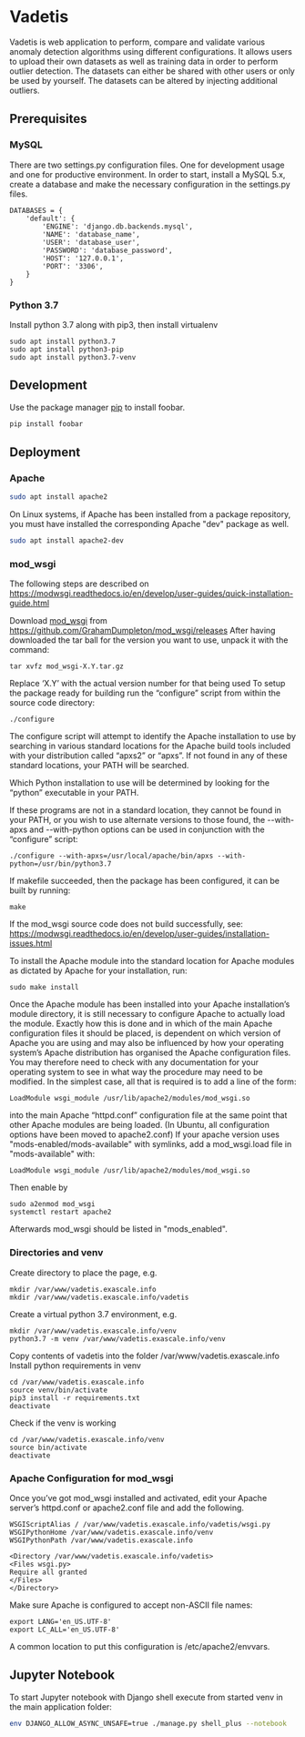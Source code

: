 # Vadetis

Vadetis is web application to perform, compare and validate various anomaly detection algorithms using different configurations. It allows users to upload their own datasets as well as training data in order to perform outlier detection. The datasets can either be shared with other users or only be used by yourself. 
The datasets can be altered by injecting additional outliers.

## Prerequisites

### MySQL
There are two settings.py configuration files. One for development usage and one for productive environment. 
In order to start, install a MySQL 5.x, create a database and make the necessary configuration in the settings.py files. 
```
DATABASES = {
    'default': {
        'ENGINE': 'django.db.backends.mysql',
        'NAME': 'database_name',
        'USER': 'database_user',
        'PASSWORD': 'database_password',
        'HOST': '127.0.0.1',
        'PORT': '3306',
    }
}
```

### Python 3.7
Install python 3.7 along with pip3, then install virtualenv
```
sudo apt install python3.7
sudo apt install python3-pip
sudo apt install python3.7-venv
```

## Development

Use the package manager [pip](https://pip.pypa.io/en/stable/) to install foobar.

```bash
pip install foobar
```

## Deployment

### Apache

```bash
sudo apt install apache2
```
On Linux systems, if Apache has been installed from a package repository, you must have installed the corresponding Apache "dev" package as well.
```bash
sudo apt install apache2-dev
```

### mod_wsgi
The following steps are described on https://modwsgi.readthedocs.io/en/develop/user-guides/quick-installation-guide.html

Download [mod_wsgi](https://github.com/GrahamDumpleton/mod_wsgi/releases) from https://github.com/GrahamDumpleton/mod_wsgi/releases
After having downloaded the tar ball for the version you want to use, unpack it with the command:
```
tar xvfz mod_wsgi-X.Y.tar.gz
```
Replace ‘X.Y’ with the actual version number for that being used
To setup the package ready for building run the “configure” script from within the source code directory:
```
./configure
```
The configure script will attempt to identify the Apache installation to use by searching in various standard locations for the Apache build tools included with your distribution called “apxs2” or “apxs”. If not found in any of these standard locations, your PATH will be searched.

Which Python installation to use will be determined by looking for the “python” executable in your PATH.
        
If these programs are not in a standard location, they cannot be found in your PATH, or you wish to use alternate versions to those found, the --with-apxs and --with-python options can be used in conjunction with the “configure” script:
```
./configure --with-apxs=/usr/local/apache/bin/apxs --with-python=/usr/bin/python3.7
```
If makefile succeeded, then the package has been configured, it can be built by running:
```
make
```
If the mod_wsgi source code does not build successfully, see: https://modwsgi.readthedocs.io/en/develop/user-guides/installation-issues.html

To install the Apache module into the standard location for Apache modules as dictated by Apache for your installation, run:
```
sudo make install
```
Once the Apache module has been installed into your Apache installation’s module directory, it is still necessary to configure Apache to actually load the module.
Exactly how this is done and in which of the main Apache configuration files it should be placed, is dependent on which version of Apache you are using and may also be influenced by how your operating system’s Apache distribution has organised the Apache configuration files. You may therefore need to check with any documentation for your operating system to see in what way the procedure may need to be modified.
In the simplest case, all that is required is to add a line of the form:
```
LoadModule wsgi_module /usr/lib/apache2/modules/mod_wsgi.so
```
into the main Apache “httpd.conf” configuration file at the same point that other Apache modules are being loaded. (In Ubuntu, all configuration options have been moved to apache2.conf)
If your apache version uses "mods-enabled/mods-available" with symlinks, add a mod_wsgi.load file in "mods-available" with:
```
LoadModule wsgi_module /usr/lib/apache2/modules/mod_wsgi.so
```
Then enable by 
```
sudo a2enmod mod_wsgi
systemctl restart apache2
```
Afterwards mod_wsgi should be listed in "mods_enabled".

### Directories and venv
Create directory to place the page, e.g.
```
mkdir /var/www/vadetis.exascale.info
mkdir /var/www/vadetis.exascale.info/vadetis
```
Create a virtual python 3.7 environment, e.g.
```
mkdir /var/www/vadetis.exascale.info/venv
python3.7 -m venv /var/www/vadetis.exascale.info/venv
```

Copy contents of vadetis into the folder /var/www/vadetis.exascale.info
Install python requirements in venv
```
cd /var/www/vadetis.exascale.info
source venv/bin/activate
pip3 install -r requirements.txt
deactivate
```


Check if the venv is working
```
cd /var/www/vadetis.exascale.info/venv
source bin/activate
deactivate
```

### Apache Configuration for mod_wsgi
Once you’ve got mod_wsgi installed and activated, edit your Apache server’s httpd.conf or apache2.conf file and add the following.

```
WSGIScriptAlias / /var/www/vadetis.exascale.info/vadetis/wsgi.py
WSGIPythonHome /var/www/vadetis.exascale.info/venv
WSGIPythonPath /var/www/vadetis.exascale.info

<Directory /var/www/vadetis.exascale.info/vadetis>
<Files wsgi.py>
Require all granted
</Files>
</Directory>
```

Make sure Apache is configured to accept non-ASCII file names:
```
export LANG='en_US.UTF-8'
export LC_ALL='en_US.UTF-8'
```

A common location to put this configuration is /etc/apache2/envvars.


## Jupyter Notebook
To start Jupyter notebook with Django shell execute from started venv in the main application folder:
```bash
env DJANGO_ALLOW_ASYNC_UNSAFE=true ./manage.py shell_plus --notebook
```
